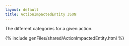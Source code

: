 ```yaml
---
layout: default
title: ActionImpactedEntity JSON
---
```


The different categories for a given action.


{% include genFiles/shared/ActionImpactedEntity.html %}
